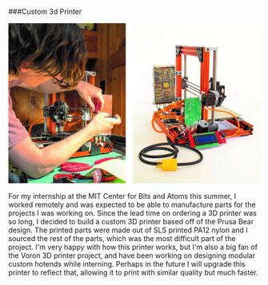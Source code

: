 ###Custom 3d Printer

<img src="/static/img/Samuel Schuur 3D Printer.jpg" width="600" />

For my internship at the MIT Center for Bits and Atoms this summer, I worked remotely and was expected to be able to manufacture parts for the projects I was working on. Since the lead time on ordering a 3D printer was so long, I decided to build a custom 3D printer based off of the Prusa Bear design. The printed parts were made out of SLS printed PA12 nylon and I sourced the rest of the parts, which was the most difficult part of the project. I'm very happy with how this printer works, but I'm also a big fan of the Voron 3D printer project, and have been working on designing modular custom hotends while interning. Perhaps in the future I will upgrade this printer to reflect that, allowing it to print with similar quality but much faster.

